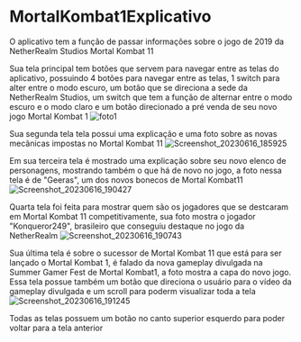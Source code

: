 # MortalKombat1Explicativo
O aplicativo tem a função de passar informações sobre o jogo de 2019 da NetherRealm Studios Mortal Kombat 11


Sua tela principal tem botões que servem para navegar entre as telas do aplicativo, possuindo 4 botões para navegar entre as telas, 1 switch para alter entre o modo escuro, um botão que se direciona a sede da NetherRealm Studios, um switch que tem a função de alternar entre o modo escuro e o modo claro e um botão direcionado a pré venda de seu novo jogo Mortal Kombat 1
![foto1](https://github.com/pedroribeiro07/MortalKombat1Explicativo/assets/106094573/42ec95d9-aa89-4758-b551-5e4051c40d2c)


Sua segunda tela tela possui uma explicação e uma foto sobre as novas mecãnicas impostas no Mortal Kombat 11
![Screenshot_20230616_185925](https://github.com/pedroribeiro07/MortalKombat1Explicativo/assets/106094573/fb49f0bc-1184-489d-a924-720190f1c35c)


Em sua terceira tela é mostrado uma explicação sobre seu novo elenco de personagens, mostrando também o que há de novo no jogo, a foto nessa tela é  de "Geeras", um dos novos bonecos de Mortal Kombat11
![Screenshot_20230616_190427](https://github.com/pedroribeiro07/MortalKombat11Explicativo/assets/106094573/a0339e5e-fd54-4954-8b1f-e39bd5b7ff40)


Quarta tela foi feita para mostrar quem são os jogadores que se destcaram em Mortal Kombat 11 competitivamente, sua foto mostra o jogador "Konqueror249", brasileiro que conseguiu destaque no jogo da NetherRealm
![Screenshot_20230616_190743](https://github.com/pedroribeiro07/MortalKombat11Explicativo/assets/106094573/d0441af9-b753-431f-9d7e-b0d2113311b9)


Sua última tela é sobre o sucessor de Mortal Kombat 11 que está para ser lançado o Mortal Kombat 1, é falado da nova gameplay divulgada na Summer Gamer Fest de Mortal Kombat1, a foto mostra a capa do novo jogo. Essa tela possue também um botão que direciona o usuário para o vídeo da gameplay divulgada e um scroll para poderm visualizar toda a tela 
![Screenshot_20230616_191245](https://github.com/pedroribeiro07/MortalKombat11Explicativo/assets/106094573/bccf3820-2679-48b9-9e08-7d8f0d84452f)


Todas as telas possuem um botão no canto superior esquerdo para poder voltar para a tela anterior 








